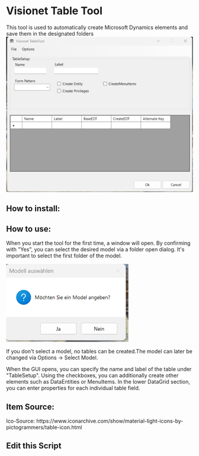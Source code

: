 <h1>Visionet Table Tool</h1>
This tool is used to automatically create Microsoft Dynamics elements and save them in the designated folders
<br>
<img src="https://github.com/lucaborgmann/RD_TableTool_WinForms/blob/master/TableTool_Screenshot.png" alt="GUI des TableTools">
<h2>How to install:</h2>
<h2>How to use:</h2>
<p>
  When you start the tool for the first time, a window will open. By confirming with "Yes", you can select the desired model via a folder open dialog. It's important to select the first folder of the model.
</p>
<img src="https://github.com/lucaborgmann/RD_TableTool_WinForms/blob/master/FirstOpen_Screenshot.png" alt="First Dialog">
<p>
  If you don't select a model, no tables can be created.The model can later be changed via Options → Select Model. 
</p>
<p>
  When the GUI opens, you can specify the name and label of the table under "TableSetup". Using the checkboxes, you can additionally create other elements such as DataEntities or MenuItems.
  In the lower DataGrid section, you can enter properties for each individual table field.
</p>

<h2>Item Source:</h2>
Ico-Source: https://www.iconarchive.com/show/material-light-icons-by-pictogrammers/table-icon.html


<h2>Edit this Script </h2>

